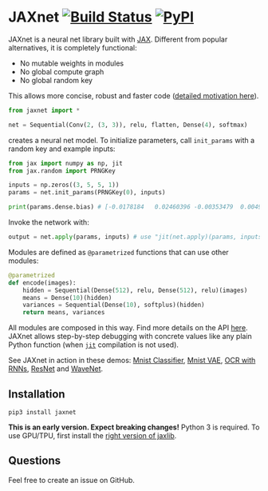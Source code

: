 # JAXnet [![Build Status](https://travis-ci.org/JuliusKunze/jaxnet.svg?branch=master)](https://travis-ci.org/JuliusKunze/jaxnet) [![PyPI](https://img.shields.io/pypi/v/jaxnet.svg)](https://pypi.python.org/pypi/jaxnet/#history)

JAXnet is a neural net library built with [JAX](https://github.com/google/jax).
Different from popular alternatives, it is completely functional:
- No mutable weights in modules
- No global compute graph
- No global random key

This allows more concise, robust and faster code ([detailed motivation here](MOTIVATION.md)).

```python
from jaxnet import *

net = Sequential(Conv(2, (3, 3)), relu, flatten, Dense(4), softmax)
```
creates a neural net model.
To initialize parameters, call `init_params` with a random key and example inputs:

```python
from jax import numpy as np, jit
from jax.random import PRNGKey

inputs = np.zeros((3, 5, 5, 1))
params = net.init_params(PRNGKey(0), inputs)

print(params.dense.bias) # [-0.0178184   0.02460396 -0.00353479  0.00492503]
```

Invoke the network with:

```python
output = net.apply(params, inputs) # use "jit(net.apply)(params, inputs)" for acceleration
```

Modules are defined as `@parametrized` functions that can use other modules:

```python
@parametrized
def encode(images):
    hidden = Sequential(Dense(512), relu, Dense(512), relu)(images)
    means = Dense(10)(hidden)
    variances = Sequential(Dense(10), softplus)(hidden)
    return means, variances
```

All modules are composed in this way. Find more details on the API [here](API.md).
JAXnet allows step-by-step debugging with concrete values like any plain Python function
(when [`jit`](https://github.com/google/jax#compilation-with-jit) compilation is not used).

See JAXnet in action in these demos:
[Mnist Classifier](https://colab.research.google.com/drive/18kICTUbjqnfg5Lk3xFVQtUj6ahct9Vmv),
[Mnist VAE](https://colab.research.google.com/drive/19web5SnmIFglLcnpXE34phiTY03v39-g),
[OCR with RNNs](https://colab.research.google.com/drive/1YuI6GUtMgnMiWtqoaPznwAiSCe9hMR1E),
[ResNet](https://colab.research.google.com/drive/1q6yoK_Zscv-57ZzPM4qNy3LgjeFzJ5xN) and
[WaveNet](https://colab.research.google.com/drive/111cKRfwYX4YFuPH3FF4V46XLfsPG1icZ).

## Installation

```
pip3 install jaxnet
```

**This is an early version. Expect breaking changes!**
Python 3 is required. To use GPU/TPU, first install the [right version of jaxlib](https://github.com/google/jax#installation).

## Questions

Feel free to create an issue on GitHub.
